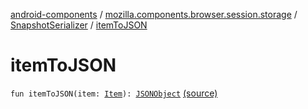 [android-components](../../index.md) / [mozilla.components.browser.session.storage](../index.md) / [SnapshotSerializer](index.md) / [itemToJSON](./item-to-j-s-o-n.md)

# itemToJSON

`fun itemToJSON(item: `[`Item`](../../mozilla.components.browser.session/-session-manager/-snapshot/-item/index.md)`): `[`JSONObject`](https://developer.android.com/reference/org/json/JSONObject.html) [(source)](https://github.com/mozilla-mobile/android-components/blob/master/components/browser/session/src/main/java/mozilla/components/browser/session/storage/SnapshotSerializer.kt#L43)